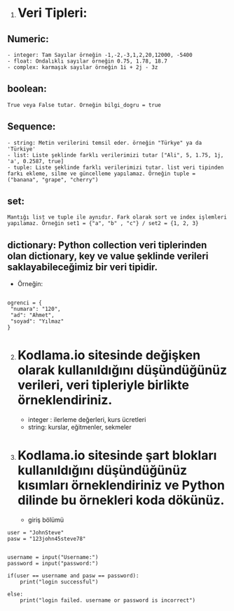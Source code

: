 1) # Veri Tipleri:
  ## Numeric:
    - integer: Tam Sayılar örneğin -1,-2,-3,1,2,20,12000, -5400 
    - float: Ondalıklı sayılar örneğin 0.75, 1.78, 18.7 
    - complex: karmaşık sayılar örneğin 1i + 2j - 3z
 ## boolean: 
    True veya False tutar. Örneğin bilgi_dogru = true
 ## Sequence:
    - string: Metin verilerini temsil eder. örneğin "Türkye" ya da 'Türkiye'
    - list: Liste şeklinde farklı verilerimizi tutar ["Ali", 5, 1.75, 1j, 'a', 0.2587, true]
    - tuple: Liste şeklinde farklı verilerimizi tutar. list veri tipinden farkı ekleme, silme ve güncelleme yapılamaz. Örneğin tuple = ("banana", "grape", "cherry")
 ## set: 
    Mantığı list ve tuple ile aynıdır. Fark olarak sort ve index işlemleri yapılamaz. Örneğin set1 = {"a", "b" , "c"} / set2 = {1, 2, 3}
 ## dictionary: Python collection veri tiplerinden olan dictionary, key ve value şeklinde verileri saklayabileceğimiz bir veri tipidir. 
 - Örneğin:
 ```
 
 ogrenci = {
  "numara": "120",
  "ad": "Ahmet",
  "soyad": "Yılmaz"
}

```

2) # Kodlama.io sitesinde değişken olarak kullanıldığını düşündüğünüz verileri, veri tipleriyle birlikte örneklendiriniz.
    - integer : ilerleme değerleri, kurs ücretleri 
    - string: kurslar, eğitmenler, sekmeler
 
3) # Kodlama.io sitesinde şart blokları kullanıldığını düşündüğünüz kısımları örneklendiriniz ve Python dilinde bu örnekleri koda dökünüz.

    - giriş bölümü
```
user = "JohnSteve"
pasw = "123john45steve78"


username = input("Username:")
password = input("password:")

if(user == username and pasw == password):
    print("login successful")

else:
    print("login failed. username or password is incorrect")
    
```
